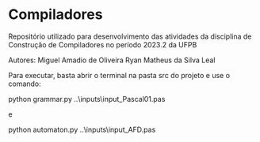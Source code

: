 # Compiladores
Repositório utilizado para desenvolvimento das atividades da disciplina de Construção de Compiladores no período 2023.2 da UFPB

Autores: 
Miguel Amadio de Oliveira
Ryan Matheus da Silva Leal

Para executar, basta abrir o terminal na pasta src do projeto e use o comando:

python grammar.py ..\inputs\input_Pascal01.pas

e

python automaton.py ..\inputs\input_AFD.pas
